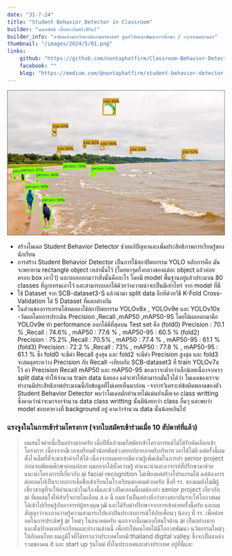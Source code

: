 ```yaml
---
date: "31-7-24"
title: "Student Behavior Detector in Classroom"
builder: "นนทพัทธ์ เอื้อตรงจิตต์(เฟิร์ม)"
builder_info: "สาธิตแห่งมหาวิทยาลัยเกษตรศาสตร์ ศูนย์วิจัยและพัฒนาการศึกษา / กรุงเทพมหานคร"
thumbnail: "/images/2024/5/01.png"
links:
    github: "https://github.com/nontaphatfirm/Classroom-Behavior-Detector"
    facebook: ""
    blog: "https://medium.com/@nontaphatfirm/student-behavior-detector-in-classroom-20f2fe5cc8a3"
---
```


![image](/images/2024/5/01.png)

- สร้างโมเดล Student Behavior Detector ช่วยแก้ปัญหาและเพิ่มประสิทธิภาพการเรียนรู้ของนักเรียน
- การสร้าง Student Behavior Detector เป็นการใช้สถาปัตยกรรม YOLO  หลักการคือ มันจะพยายาม rectangle object เหล่านั้นไว้ (โดยหาจุดกึ่งกลางของแต่ละ object แล้วค่อยครอบ box เอาไว้) และบอกออกมาว่าสิ่งนั้นคืออะไร โดยมี model พื้นฐานอยู่แล้วประมาณ 80 classes ที่ถูกเทรนเอาไว้ และสามารถบอกได้ด้วยว่าความน่าจะเป็นมีเท่าไหร่ จาก model ที่มี
- ใช้ Dataset จาก SCB-dataset3-S แล้วนำมา split data อีกทีด้วยวิธี K-Fold Cross-Validation ได้ 5 Dataset ที่แตกต่างกัน
- ในส่วนของการเทรนได้ทดลองใช้สถาปัตยกรรม YOLOv8x , YOLOv9e และ YOLOv10x
-วัดผลโดยการประเมิน Precision ,Recall ,mAP50 ,mAP50-95
โดยได้ผลออกมาคือ YOLOv9e ทำ performance ออกได้ดีที่สุดบน Test set คือ 
(fold0) Precision : 70.1 % ,Recall : 74.6% , mAP50 : 77.6 % , mAP50-95 : 60.5 %
(fold2) Precision : 75.2% ,Recall : 70.5% , mAP50 : 77.4 % , mAP50-95 : 61.1 %
(fold3) Precision : 72.2 % ,Recall : 73% , mAP50 : 77.8 % , mAP50-95 : 61.1 %
 ซึ่ง fold0 จะมีค่า Recall สูงสุด และ fold2 จะมีค่า Precision สูงสุด และ fold3 จะสมดุลระหว่าง Precision กับ Recall
-เทียบกับ SCB-dataset3 ที่ train YOLOv7x ไว้ ค่า Precision Recall mAP50 และ mAP50-95 ของเราจะต่ำกว่าเล็กน้อยเนื่องจากเรา split data ทำให้จำนวน train data น้อยลง แต่จะทำให้สามารถมั่นใจได้ว่า โมเดลของเราจะทำงานมีประสิทธิภาพประมาณนี้กับข้อมูลที่ไม่เคยเห็นมาก่อน 
-จาการวิเคราะห์ข้อผิดพลาดของตัว Student Behavior Detector พบว่าโมเดลมักทำนายไม่แม่นย่ำเมื่อเจอ class writting ซึ่งคาดว่าน่าจะมาจากจำนวน data class writting นั้นมีน้อยกว่า class อื่นๆ และพบว่า model ชอบทายวงที่ background อยู่ คาดว่าจำนวน data นั้นน้อยเกินไป


### แรงจูงในในการเข้าร่วมโครงการ (จากใบสมัครเข้าร่วมเมื่อ 10 สัปดาห์ที่แล้ว)

> ผมสนใจค่ายนี้เป็นอย่างมากครับ เมื่อปีที่แล้วผมก็สมัครเข้าโครงการแต่ไม่ได้รับคัดเลือกเข้าโครงการ เนื่องจากมีเวลาเตรียมตัวน้อยติดช่วงสอบปลายภาคยังบริหารเวลาได้ไม่ดี แต่ครั้งนี้ผมตั้งใจเต็มที่ที่จะมาเข้าค่ายให้ได้ เนื่องจากผมอยากมีความรู้เพิ่มเติมในการทำ senior project ก่อนจบมัธยมศึกษาตอนปลาย ผมอยากได้ทั้งความรู้ คำแนะนำและอาจารย์ที่ปรึกษามาช่วยแนะนำโครงการที่เกี่ยวกับ ai facial recognition ไม่เพียงแต่สร้างโปรแกรมได้ แต่ต้องการต่อยอดไปเป็นระบบการเช็คชื่อเข้าเรียนในโรงเรียนของผมด้วยครับ ซึ่งที่ รร. ของผมยังไม่มีผู้เชี่ยวชาญที่จะให้คำแนะนำในเรื่องนี้และช่วงปิดเทอมนี้ผมต้องทำ senior project เกี่ยวกับ ai ที่ผมสนใจให้สำเร็จภายในเดือน ส.ค นี้ ผมหวังเป็นอย่างยิ่งว่าทางสถาบันฯจะให้โอกาสผมได้เข้าไปเรียนรู้กับอาจารย์ผู้ทรงคุณวุฒิ และได้รับคำปรึกษาจากการเข้าค่ายครั้งนี้ครับ และผมสัญญาว่าจะเอาความรู้ความสามารถไปแบ่งปันประสบการณ์ให้กับเพื่อนๆ น้องๆ ที่ รร. เพื่อต่อยอดในการประดิษฐ์ ai ใหม่ๆ ในอนาคตครับ นอกจากนี้ผมเองก็สนใจด้าน ai เป็นอย่างมาก และตั้งเป้าหมายที่จะเรียนและทำงานด้านนี้ เพื่อทำให้คนไทยได้มีโอกาสพัฒนา นวัตกรรมใหม่ๆให้กับคนไทย ผมภูมิใจที่ได้ทราบว่าประเทศไทยมี thailand digital valley ซึ่งจะเป็นแหล่งรวมของคน it และ start up รุ่นใหม่ ทั้งในประเทศและต่างประเทศ อยู่ที่นี่และ
    